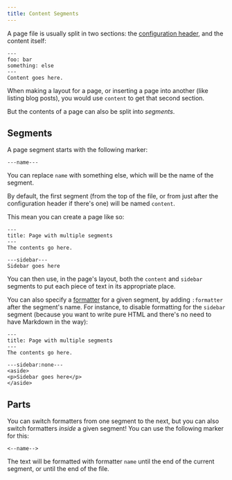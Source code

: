 ```yaml
---
title: Content Segments
---
```


A page file is usually split in two sections: the [configuration
header][pageconf], and the content itself:

    ---
    foo: bar
    something: else
    ---
    Content goes here.

When making a layout for a page, or inserting a page into another (like listing
blog posts), you would use `content` to get that second section.

But the contents of a page can also be split into _segments_.


## Segments

A page segment starts with the following marker:

    ---name---

You can replace `name` with something else, which will be the name of the
segment.

By default, the first segment (from the top of the file, or from just after the
configuration header if there's one) will be named `content`.

This mean you can create a page like so:

    ---
    title: Page with multiple segments
    ---
    The contents go here.

    ---sidebar---
    Sidebar goes here

You can then use, in the page's layout, both the `content` and `sidebar`
segments to put each piece of text in its appropriate place.

You can also specify a [formatter][] for a given segment, by adding `:formatter`
after the segment's name. For instance, to disable formatting for the `sidebar`
segment (because you want to write pure HTML and there's no need to have
Markdown in the way):

    ---
    title: Page with multiple segments
    ---
    The contents go here.

    ---sidebar:none---
    <aside>
    <p>Sidebar goes here</p>
    </aside>


## Parts

You can switch formatters from one segment to the next, but you can also switch
formatters _inside_ a given segment! You can use the following marker for this:

    <--name-->

The text will be formatted with formatter `name` until the end of the current
segment, or until the end of the file.


[pageconf]: {{docurl('content/page-configuration')}}
[formatter]: {{docurl('content/formatters')}}

